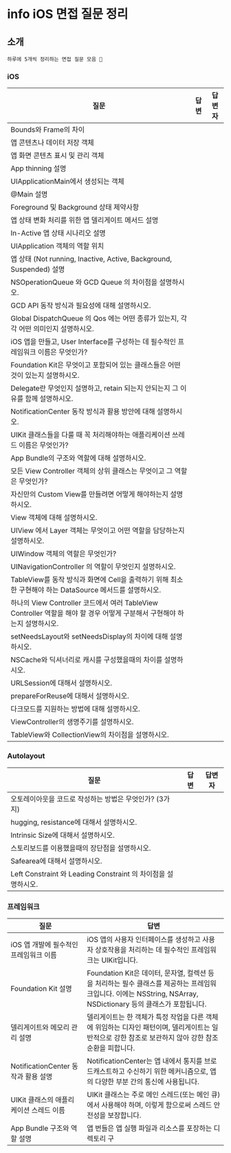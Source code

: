 # info iOS 면접 질문 정리

## **소개**
```
하루에 5개씩 정리하는 면접 질문 모음 🥊
```
### **iOS**

| 질문 | 답변 | 답변자 |
| --- | --- | --- |
| Bounds와 Frame의 차이 | | |
| 앱 콘텐츠나 데이터 저장 객체 | | |
| 앱 화면 콘텐츠 표시 및 관리 객체 | | |
| App thinning 설명 | | |
| UIApplicationMain에서 생성되는 객체 | | |
| @Main 설명 | | |
| Foreground 및 Background 상태 제약사항 | | |
| 앱 상태 변화 처리를 위한 앱 델리게이트 메서드 설명 | | |
| In-Active 앱 상태 시나리오 설명 | | |
| UIApplication 객체의 역할 위치 |  | |
| 앱 상태 (Not running, Inactive, Active, Background, Suspended) 설명 | | |
| NSOperationQueue 와 GCD Queue 의 차이점을 설명하시오. | | |
| GCD API 동작 방식과 필요성에 대해 설명하시오. | | |
| Global DispatchQueue 의 Qos 에는 어떤 종류가 있는지, 각각 어떤 의미인지 설명하시오. | | |
| iOS 앱을 만들고, User Interface를 구성하는 데 필수적인 프레임워크 이름은 무엇인가? | | |
| Foundation Kit은 무엇이고 포함되어 있는 클래스들은 어떤 것이 있는지 설명하시오. | | |
| Delegate란 무엇인지 설명하고, retain 되는지 안되는지 그 이유를 함께 설명하시오. | | |
| NotificationCenter 동작 방식과 활용 방안에 대해 설명하시오. |  | |
| UIKit 클래스들을 다룰 때 꼭 처리해야하는 애플리케이션 쓰레드 이름은 무엇인가? | | |
| App Bundle의 구조와 역할에 대해 설명하시오. | | |
| 모든 View Controller 객체의 상위 클래스는 무엇이고 그 역할은 무엇인가? | | |
| 자신만의 Custom View를 만들려면 어떻게 해야하는지 설명하시오. | | |
| View 객체에 대해 설명하시오. | | |
| UIView 에서 Layer 객체는 무엇이고 어떤 역할을 담당하는지 설명하시오. | | |
| UIWindow 객체의 역할은 무엇인가? | | |
| UINavigationController 의 역할이 무엇인지 설명하시오. |  | |
| TableView를 동작 방식과 화면에 Cell을 출력하기 위해 최소한 구현해야 하는 DataSource 메서드를 설명하시오. | | |
| 하나의 View Controller 코드에서 여러 TableView Controller 역할을 해야 할 경우 어떻게 구분해서 구현해야 하는지 설명하시오. |  | |
| setNeedsLayout와 setNeedsDisplay의 차이에 대해 설명하시오. | | |
| NSCache와 딕셔너리로 캐시를 구성했을때의 차이를 설명하시오. | | |
| URLSession에 대해서 설명하시오. | | |
| prepareForReuse에 대해서 설명하시오. |  | |
| 다크모드를 지원하는 방법에 대해 설명하시오. | | |
| ViewController의 생명주기를 설명하시오. |  | |
| TableView와 CollectionView의 차이점을 설명하시오. | | |

### **Autolayout**

| 질문 | 답변 | 답변자 |
| --- | --- | --- |
| 오토레이아웃을 코드로 작성하는 방법은 무엇인가? (3가지) | | |
| hugging, resistance에 대해서 설명하시오. | | |
| Intrinsic Size에 대해서 설명하시오. | | |
| 스토리보드를 이용했을때의 장단점을 설명하시오. | | |
| Safearea에 대해서 설명하시오. | | |
| Left Constraint 와 Leading Constraint 의 차이점을 설명하시오. | | |

### **프레임워크**

| 질문 | 답변 |
| --- | --- |
| iOS 앱 개발에 필수적인 프레임워크 이름 | iOS 앱의 사용자 인터페이스를 생성하고 사용자 상호작용을 처리하는 데 필수적인 프레임워크는 UIKit입니다. |
| Foundation Kit 설명 | Foundation Kit은 데이터, 문자열, 컬렉션 등을 처리하는 필수 클래스를 제공하는 프레임워크입니다. 이에는 NSString, NSArray, NSDictionary 등의 클래스가 포함됩니다. |
| 델리게이트와 메모리 관리 설명 | 델리게이트는 한 객체가 특정 작업을 다른 객체에 위임하는 디자인 패턴이며, 델리게이트는 일반적으로 강한 참조로 보관하지 않아 강한 참조 순환을 피합니다. |
| NotificationCenter 동작과 활용 설명 | NotificationCenter는 앱 내에서 통지를 브로드캐스트하고 수신하기 위한 메커니즘으로, 앱의 다양한 부분 간의 통신에 사용됩니다. |
| UIKit 클래스의 애플리케이션 스레드 이름 | UIKit 클래스는 주로 메인 스레드(또는 메인 큐)에서 사용해야 하며, 이렇게 함으로써 스레드 안전성을 보장합니다. |
| App Bundle 구조와 역할 설명 | 앱 번들은 앱 실행 파일과 리소스를 포장하는 디렉토리 구 |

